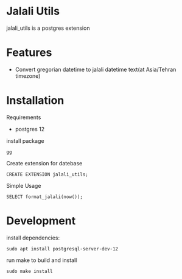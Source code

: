 Jalali Utils
===
jalali_utils is a postgres extension 

Features
===
* Convert gregorian datetime to jalali datetime text(at Asia/Tehran timezone)

Installation
===
Requirements
* postgres 12

install package
```
gg
```

Create extension for datebase
```
CREATE EXTENSION jalali_utils;
```

Simple Usage
```
SELECT format_jalali(now());
```

Development
===
install dependencies:
```
sudo apt install postgresql-server-dev-12
```

run make to build and install
```
sudo make install
```
